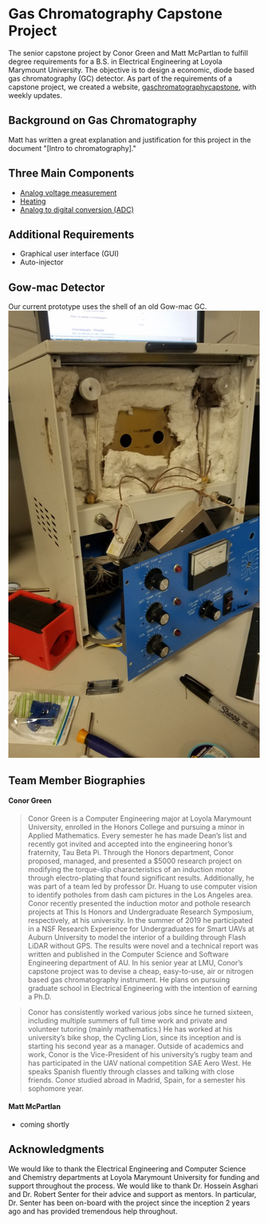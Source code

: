 # Gas Chromatography Capstone Project
The senior capstone project by Conor Green and Matt McPartlan to fulfill degree requirements for a B.S. in Electrical Engineering at Loyola Marymount University. The objective is to design a economic, diode based gas chromatography (GC) detector. As part of the requirements of a capstone project, we created a website, [gaschromatographycapstone](https://gaschromatographycapstone.wordpress.com/), with weekly updates.

## Background on Gas Chromatography
Matt has written a great explanation and justification for this project in the document "[Intro to chromatography]."

## Three Main Components 
* [Analog voltage measurement](https://github.com/cgreen18/Gas-Chromatography/tree/master/Voltage%20Measurement)
* [Heating](https://github.com/cgreen18/Gas-Chromatography/tree/master/Heating)
* [Analog to digital conversion (ADC)](https://github.com/cgreen18/Gas-Chromatography/tree/master/ADC)

## Additional Requirements
* Graphical user interface (GUI)
* Auto-injector

## Gow-mac Detector
Our current prototype uses the shell of an old Gow-mac GC.
![Gow-mac_Taken_Apart](https://github.com/cgreen18/Gas-Chromatography/blob/master/images/Galmac.jpg)

## Team Member Biographies

#### Conor Green
> Conor Green is a Computer Engineering major at Loyola Marymount University, enrolled in the Honors College and pursuing a minor in Applied Mathematics. Every semester he has made Dean’s list and recently got invited and accepted into the engineering honor’s fraternity, Tau Beta Pi. Through the Honors department, Conor proposed, managed, and presented a $5000 research project on modifying the torque-slip characteristics of an induction motor through electro-plating that found significant results. Additionally, he was part of a team led by professor Dr. Huang to use computer vision to identify potholes from dash cam pictures in the Los Angeles area. Conor recently presented the induction motor and pothole research projects at This Is Honors and Undergraduate Research Symposium, respectively, at his university. In the summer of 2019 he participated in a NSF Research Experience for Undergraduates for Smart UAVs at Auburn University to model the interior of a building through Flash LiDAR without GPS. The results were novel and a technical report was written and published in the Computer Science and Software Engineering department of AU. In his senior year at LMU, Conor’s capstone project was to devise a cheap, easy-to-use, air or nitrogen based gas chromatography instrument. He plans on pursuing graduate school in Electrical Engineering with the intention of earning a Ph.D.

> Conor has consistently worked various jobs since he turned sixteen, including multiple summers of full time work and private and volunteer tutoring (mainly mathematics.) He has worked at his university’s bike shop, the Cycling Lion, since its inception and is starting his second year as a manager. Outside of academics and work, Conor is the Vice-President of his university’s rugby team and has participated in the UAV national competition SAE Aero West. He speaks Spanish fluently through classes and talking with close friends. Conor studied abroad in Madrid, Spain, for a semester his sophomore year.


#### Matt McPartlan
* coming shortly

## Acknowledgments
We would like to thank the Electrical Engineering and Computer Science and Chemistry departments at Loyola Marymount University for funding and support throughout the process. We would like to thank Dr. Hossein Asghari and Dr. Robert Senter for their advice and support as mentors. In particular, Dr. Senter has been on-board with the project since the inception 2 years ago and has provided tremendous help throughout.

